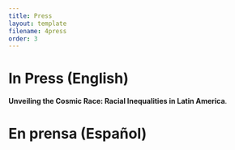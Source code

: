 ```yaml
---
title: Press
layout: template
filename: 4press
order: 3
--- 
```


# In Press (English)

**Unveiling the Cosmic Race: Racial Inequalities in Latin America**.




# En prensa (Español)





